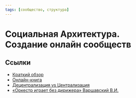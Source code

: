 ```yaml
---
tags: [сообщество, структура]
---
```

# Социальная Архитектура. Создание онлайн сообществ



## Ссылки

* [Краткий обзор](https://www.youtube.com/watch?v=wqlhYYtyRPI)
* [Онлайн-книга](https://irus.github.io/social-architecture-ru/)
* [Децентрализация vs Централизация](https://youtu.be/YEBvuY_WrY0)
* [«Оркестр играет без дирижера» Варшавский В.И.](https://drive.google.com/file/d/1VRSMpPzWVie9rjgviyk6Bod-PiBDi2IC/view?usp=sharing)